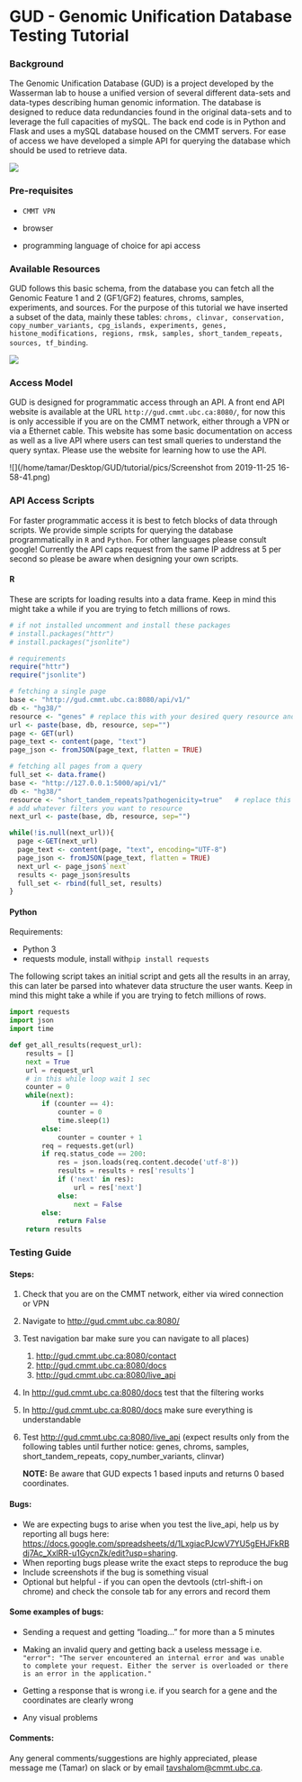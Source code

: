 # GUD - Genomic Unification Database Testing Tutorial

### Background

The Genomic Unification Database (GUD) is a project developed by the Wasserman lab to house a unified version of several different data-sets and data-types describing human genomic information. The database is designed to reduce data redundancies found in the original data-sets and to leverage the full capacities of mySQL. The back end code is in Python and Flask and uses a mySQL database housed on the CMMT servers. For ease of access we have developed a simple API for querying the database which should be used to retrieve data.   

![](/home/tamar/Desktop/GUD/tutorial/pics/Fig.2.png)

### Pre-requisites 

- `CMMT VPN`

- browser 
- programming language of choice for api access

### Available Resources 

GUD follows this basic schema, from the database you can fetch all the Genomic Feature 1 and 2 (GF1/GF2) features, chroms, samples, experiments, and sources. For the purpose of this tutorial we have inserted a subset of the data, mainly these tables: `chroms, clinvar, conservation, copy_number_variants, cpg_islands, experiments, genes, histone_modifications, regions, rmsk, samples, short_tandem_repeats, sources, tf_binding`.

![](/home/tamar/Desktop/GUD/tutorial/pics/GUD_schema-orm.png)

### Access Model 

GUD is designed for programmatic access through an API. A front end API website is available at the URL `http://gud.cmmt.ubc.ca:8080/`, for now this is only accessible if you are on the CMMT network, either through a VPN or via a Ethernet cable. This website has some basic documentation on access as well as a live API where users can test small queries to understand the query syntax. Please use the website for learning how to use the API. 

![](/home/tamar/Desktop/GUD/tutorial/pics/Screenshot from 2019-11-25 16-58-41.png)

### API Access Scripts

For faster programmatic access it is best to fetch blocks of data through scripts. We provide simple scripts for querying the database programmatically in `R` and `Python`. For other languages please consult google! Currently the API caps request from the same IP address at 5 per second so please be aware when designing your own scripts. 

#### R

These are scripts for loading results into a data frame. Keep in mind this might take a while if you are trying to fetch millions of rows.

```R
# if not installed uncomment and install these packages
# install.packages("httr")
# install.packages("jsonlite")

# requirements
require("httr")
require("jsonlite")

# fetching a single page
base <- "http://gud.cmmt.ubc.ca:8080/api/v1/"
db <- "hg38/"
resource <- "genes" # replace this with your desired query resource and filters
url <- paste(base, db, resource, sep="")
page <- GET(url)
page_text <- content(page, "text")
page_json <- fromJSON(page_text, flatten = TRUE)

# fetching all pages from a query 
full_set <- data.frame() 
base <- "http://127.0.0.1:5000/api/v1/"
db <- "hg38/"
resource <- "short_tandem_repeats?pathogenicity=true"   # replace this with your desired query resource and filters
# add whatever filters you want to resource   
next_url <- paste(base, db, resource, sep="")

while(!is.null(next_url)){
  page <-GET(next_url)
  page_text <- content(page, "text", encoding="UTF-8")
  page_json <- fromJSON(page_text, flatten = TRUE)
  next_url <- page_json$`next`
  results <- page_json$results
  full_set <- rbind(full_set, results)
}

```

#### Python

Requirements: 

- Python 3
- requests module, install with`pip install requests`

The following script takes an initial script and gets all the results in an array, this can later be parsed into whatever data structure the user wants. Keep in mind this might take a while if you are trying to fetch millions of rows.

```python
import requests
import json
import time

def get_all_results(request_url):
    results = []
    next = True
    url = request_url
    # in this while loop wait 1 sec
    counter = 0 
    while(next):
        if (counter == 4):
            counter = 0 
            time.sleep(1)
        else: 
            counter = counter + 1
        req = requests.get(url)
        if req.status_code == 200:
            res = json.loads(req.content.decode('utf-8'))
            results = results + res['results']
            if ('next' in res):
                url = res['next']
            else: 
                next = False
        else:
            return False
    return results
```

### Testing Guide

#### Steps: 

1. Check that you are on the CMMT network, either via wired connection or VPN

2. Navigate to http://gud.cmmt.ubc.ca:8080/

3. Test navigation bar make sure you can navigate to all places)

   1. http://gud.cmmt.ubc.ca:8080/contact
   2. http://gud.cmmt.ubc.ca:8080/docs
   3. http://gud.cmmt.ubc.ca:8080/live_api

4. In http://gud.cmmt.ubc.ca:8080/docs test that the filtering works

5. In http://gud.cmmt.ubc.ca:8080/docs make sure everything is understandable 

6. Test http://gud.cmmt.ubc.ca:8080/live_api (expect results only from the following tables until further notice: genes, chroms, samples, short_tandem_repeats, copy_number_variants, clinvar)

    **NOTE:** Be aware that GUD expects 1 based inputs and returns 0 based coordinates. 

#### Bugs:

- We are expecting bugs to arise when you test the live_api, help us by reporting all bugs here: https://docs.google.com/spreadsheets/d/1LxgiacPJcwV7YU5gEHJFkRBdj7Ac_XxlRR-u1GycnZk/edit?usp=sharing. 
- When reporting bugs please write the exact steps to reproduce the bug
- Include screenshots if the bug is something visual 
- Optional but helpful - if you can open the devtools (ctrl-shift-i on chrome) and check the console tab for any errors and record them

#### Some examples of bugs:

- Sending a request and getting “loading...” for more than a 5 minutes

- Making an invalid query and getting back a useless message i.e. `"error": "The server encountered an internal error and was unable to complete your request. Either the server is overloaded or there is an error in the application."`

- Getting a response that is wrong i.e. if you search for a gene and the coordinates are clearly wrong

- Any visual problems 

#### Comments: 

Any general comments/suggestions are highly appreciated, please message me (Tamar) on slack or by email tavshalom@cmmt.ubc.ca. 